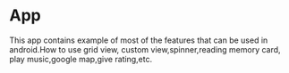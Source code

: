 # App
This app contains example of most of the features that can be used in android.How to use grid view, custom view,spinner,reading memory card, play music,google map,give rating,etc. 
